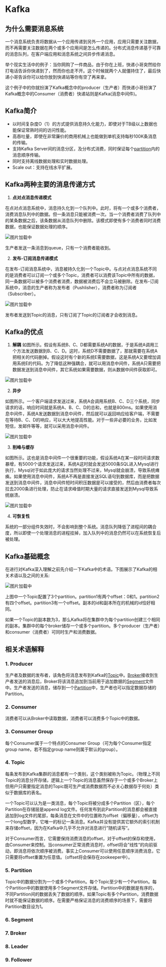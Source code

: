 # Kafka

## 为什么需要消息系统

一个消息系统负责将数据从一个应用传递到另外一个应用，应用只需要关注数据，而不再需要关注数据在两个或多个应用间是怎么传递的。分布式消息传递基于可靠的消息队列，在客户端应用和消息系统之间异步传递消息。

举个现实生活中的例子：当你网购了一件商品，由于你在上班，快递小哥突然给你打电话告诉你快递到了，然而你也走不开。这个时候就两个人就僵持住了，最后快递小哥告诉你可以给你放到快递站等你有空了再来拿。

这个例子中的你就扮演了Kafka概念中的producer（生产者）而快递小哥扮演了Kafka概念中的Consumer（消费者）快递站则是Kafka(消息中间件)。

## Kafka简介

* 以时间复杂度O（1）的方式提供消息持久化能力，即使对于TB级以上数据也能保证常熟时间的访问性能。
* 高吞吐量，即使在非常廉价的商用机械上也能做到单机支持每秒100K条消息的传输。
* 支持Kafka Server间的消息分区，及分布式消费，同时保证每个[partition]()内的消息顺序传输。
* 同时支持离线数据处理和实时数据处理。
* Scale out：支持在线水平扩展。

## Kafka两种主要的消息传递方式

1. **点对点消息传递模式**

在点对点消息系统中，消息持久化到一个队列中。此时，将有一个或多个消费者，消费消息队列中的数据。但一条消息只能被消费一次。当一个消费者消费了队列中的某条数据之后，该条数据从消息队列中删除。该模式即使有多个消费者同时消费数据，也能保证数据处理的顺序。

![图片加载中](../../../.vuepress/public/images/content/Kafka/点对点消息传递模式.png)

生产者发送一条消息到queue，只有一个消费者能收到。

2. **发布-订阅消息传递模式**

在发布-订阅消息系统中，消息被持久化到一个Topic中。与点对点消息系统不同的是消费者可以订阅一个或多个Topic，消费者可以消费该Topic中所有的数据，同一条数据可以被多个消费者消费，数据被消费后不会立马被删除。在发布-订阅系统中，消息的生产者称为发布者（Pushlisher），消费者称为订阅者（Subscriber）。

![图片加载中](../../../.vuepress/public/images/content/Kafka/发布订阅消息传递模式.png)

发布者发送到Topic的消息，只有订阅了Topic的订阅者才会收到消息。

## Kafka的优点

1. **解耦**
如图所示。假设有系统B、C、D都需要系统A的数据，于是系统A调用三个方法发送数据到B、C、D。这时，系统D不需要数据了，那就需要在系统A把相关的代码删掉。假设这时有个新的系统E需要数据，这是系统A又要增加调用系统E的代码。为了降低这种强耦合，就可以用消息中间件，系统A只需要把数据发送到消息中间件，其它系统如果需要数据，则从数据中间件获取即可。

![图片加载中](../../../.vuepress/public/images/content/Kafka/解耦.png)

2. **异步**

如图所示。一个客户端请求发送过来，系统A会调用系统B、C、D三个系统，同步请求的话，响应时间就是系统A、B、C、D的总和，也就是800ms。如果使用消息中间件，系统A发送数据到消息中间件，然后就可以返回响应给客户端，不需要在等待B、C、D的响应，可以大大地提高性能。对于一些非必要的业务，比如发短信，发邮件等等，就可以采用消息中间件。

![图片加载中](../../../.vuepress/public/images/content/Kafka/异步.png)

3. **削峰与缓存**

如图所示。这也是消息中间件一个很重要的功能，假设系统A在某一段时间请求数暴增，有5000个请求发送过来，系统A这时就会发送5000条SQL进入Mysql进行执行，Mysql对于如此庞大的请求当然处理不过来，Mysql就会崩溃，导致系统瘫痪。如果使用消息中间件，系统A不再是直接发送SQL语句到数据库，而是把数据发送到消息中间件，消息中间件短时间积压数据是可以接受的，然后由消费者每次拉去2000条进行处理，防止在请求峰值时期大量的请求直接发送到Mysql导致系统崩溃。

![图片加载中](../../../.vuepress/public/images/content/Kafka/削峰.png)

4. **可恢复性**

系统的一部分组件失效时，不会影响到整个系统。消息队列降低了进程间的耦合度，所以即使一个处理消息的进程挂掉，加入队列中的消息仍然可以在系统恢复后被处理。

## Kafka基础概念

在进行对Kafka深入理解之前先介绍一下Kafka中的术语。下图展示了Kafka的相关术语以及之间的关系:

![图片加载中](../../../.vuepress/public/images/content/Kafka/Kafka相关术语.png)

上图中一个Topic配置了3个partition。partition1有两个offset：0和1。partition2有四个offset。partition3有一个offset。副本的id和副本所在的机械的id恰好相同。

如果一个Topic的副本数为3，那么Kafka将在集群中为每个partition创建三个相同的副本。集群中的每个broker储存一个或多个partition。多个producer（生产者）和consumer（消费者）可同时生产和消费数据。

## 相关术语解释

### 1. Producer

生产者及数据的发布者，该角色将消息发布到Kafka的[Topic]()中。[Broker]()接收到生产者发送的消息后，Broker将该消息追加到当前用于追加数据的[Segment]()文件中。生产者发送的消息，储存到一个[Partition]()中，生产者也可以指定数据存储的Partition。

### 2. Consumer

消费者可以从Broker中读取数据，消费者可以消费多个Topic中的数据。

### 3. Consumer Group

每个Consumer属于一个特点的Consumer Group（可为每个Consumer指定group name，若不指定group name则属于默认的group）。

### 4. Topic

每条发布到Kafka集群的消息都有一个类别，这个类别被称为Topic。（物理上不同Topic的消息分开存储，逻辑上一个Topic的消息虽然保存于一个或多个Broker上但用户只需要指定消息的Topic既可生产或消费数据而不必关心数据存于何处）类似于数据库的表名。

一个Topic可以认为是一类消息，每个Topic将被分成多个Partition（区），每个Partition在存储层是append log文件。任何发布到此Partition的消息都会被直接追加到log文件的尾部，每条消息在文件中的位置称为offset（偏移量），offset为一个long型数字，它唯一的标记一条消息。Kafka并没有提供其它额外的索引机制来存储offset，因为在Kafka中几乎不允许对消息进行”随机读写“。

对于Consumer而言，它需要保持消费消息的offset，对于offset的保存和使用，由Consumer来控制。当consumer正常消费消息时，offset将会”线性“的向前驱动，即消息将依次顺序被消费。事实上Consumer可以使用任意顺序消费消息，它只需要将offset重置为任意值。（offset将会保存在zookeeper中）。

### 5. Partition

Topic中的数据分割为一个或多个Partition。每个Topic至少有一个Partition。每个Partition中的数据使用多个Segment文件存储。Partition中的数据是有序的，不同Partition间的数据丢失了数据的顺序。如果Topic有多个Partition，消费数据时就不能保证数据的顺序。在需要严格保证消息的消费顺序的场景下，需要将Partition数目设为1。

### 6. Segment
### 7. Broker
### 8. Leader
### 9. Follower